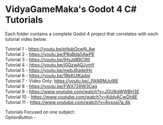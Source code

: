 # VidyaGameMaka's Godot 4 C# Tutorials

Each folder contains a complete Godot 4 project that correlates with each tutorial video below.

Tutorial 1 - https://youtu.be/pHubOcwN_Aw  
Tutorial 2 - https://youtu.be/P8gBda5AwPE  
Tutorial 3 - https://youtu.be/IHvJd8BCRtI  
Tutorial 4 - https://youtu.be/I0QzwAQJymY  
Tutorial 5 - https://youtu.be/nwbJ6gdeiHc  
Tutorial 6 - https://youtu.be/1RkKUIKadpI  
Tutorial 7 - Video Only: https://youtu.be/_PANRMJoIRE  
Tutorial 8 - https://youtu.be/FWX72RW3Cag  
Tutorial 9 - https://www.youtube.com/watch?v=JOU8gWWBH3E  
Tutorial 10 - https://www.youtube.com/watch?v=KddyACwDh8E  
Tutorial 11 - https://www.youtube.com/watch?v=6ysvai7a_6k  
  
Tutorials Focused on one subject:  
OptionButton - 
